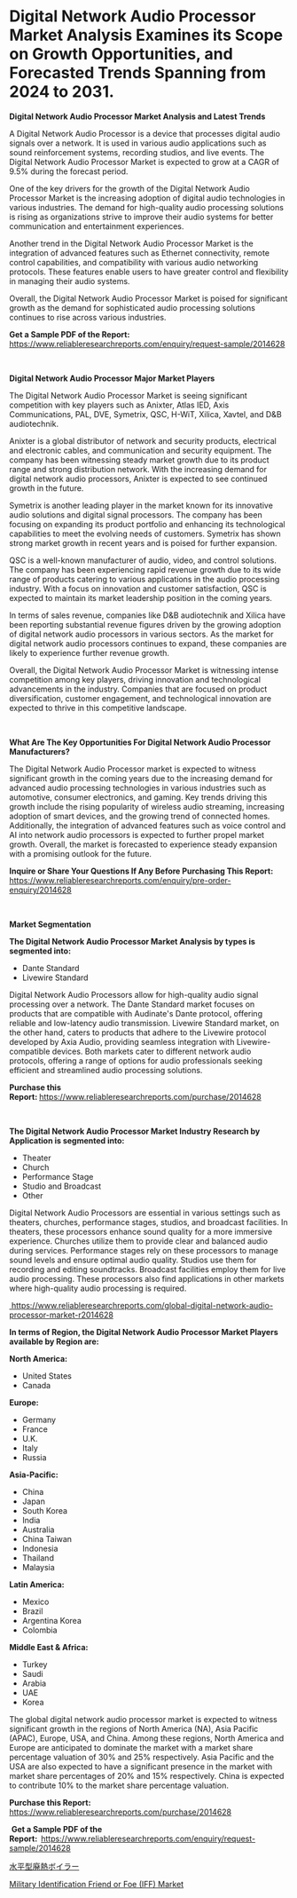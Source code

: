 <p><h1>Digital Network Audio Processor Market Analysis Examines its Scope on Growth Opportunities, and Forecasted Trends Spanning from 2024 to 2031.</h1></p><p><strong>Digital Network Audio Processor Market Analysis and Latest Trends</strong></p>
<p><p>A Digital Network Audio Processor is a device that processes digital audio signals over a network. It is used in various audio applications such as sound reinforcement systems, recording studios, and live events. The Digital Network Audio Processor Market is expected to grow at a CAGR of 9.5% during the forecast period. </p><p>One of the key drivers for the growth of the Digital Network Audio Processor Market is the increasing adoption of digital audio technologies in various industries. The demand for high-quality audio processing solutions is rising as organizations strive to improve their audio systems for better communication and entertainment experiences. </p><p>Another trend in the Digital Network Audio Processor Market is the integration of advanced features such as Ethernet connectivity, remote control capabilities, and compatibility with various audio networking protocols. These features enable users to have greater control and flexibility in managing their audio systems.</p><p>Overall, the Digital Network Audio Processor Market is poised for significant growth as the demand for sophisticated audio processing solutions continues to rise across various industries.</p></p>
<p><strong>Get a Sample PDF of the Report:&nbsp;</strong> <a href="https://www.reliableresearchreports.com/enquiry/request-sample/2014628">https://www.reliableresearchreports.com/enquiry/request-sample/2014628</a></p>
<p>&nbsp;</p>
<p><strong>Digital Network Audio Processor Major Market Players</strong></p>
<p><p>The Digital Network Audio Processor Market is seeing significant competition with key players such as Anixter, Atlas IED, Axis Communications, PAL, DVE, Symetrix, QSC, H-WiT, Xilica, Xavtel, and D&B audiotechnik. </p><p>Anixter is a global distributor of network and security products, electrical and electronic cables, and communication and security equipment. The company has been witnessing steady market growth due to its product range and strong distribution network. With the increasing demand for digital network audio processors, Anixter is expected to see continued growth in the future. </p><p>Symetrix is another leading player in the market known for its innovative audio solutions and digital signal processors. The company has been focusing on expanding its product portfolio and enhancing its technological capabilities to meet the evolving needs of customers. Symetrix has shown strong market growth in recent years and is poised for further expansion.</p><p>QSC is a well-known manufacturer of audio, video, and control solutions. The company has been experiencing rapid revenue growth due to its wide range of products catering to various applications in the audio processing industry. With a focus on innovation and customer satisfaction, QSC is expected to maintain its market leadership position in the coming years.</p><p>In terms of sales revenue, companies like D&B audiotechnik and Xilica have been reporting substantial revenue figures driven by the growing adoption of digital network audio processors in various sectors. As the market for digital network audio processors continues to expand, these companies are likely to experience further revenue growth.</p><p>Overall, the Digital Network Audio Processor Market is witnessing intense competition among key players, driving innovation and technological advancements in the industry. Companies that are focused on product diversification, customer engagement, and technological innovation are expected to thrive in this competitive landscape.</p></p>
<p>&nbsp;</p>
<p><strong>What Are The Key Opportunities For Digital Network Audio Processor Manufacturers?</strong></p>
<p><p>The Digital Network Audio Processor market is expected to witness significant growth in the coming years due to the increasing demand for advanced audio processing technologies in various industries such as automotive, consumer electronics, and gaming. Key trends driving this growth include the rising popularity of wireless audio streaming, increasing adoption of smart devices, and the growing trend of connected homes. Additionally, the integration of advanced features such as voice control and AI into network audio processors is expected to further propel market growth. Overall, the market is forecasted to experience steady expansion with a promising outlook for the future.</p></p>
<p><strong>Inquire or Share Your Questions If Any Before Purchasing This Report:</strong> <a href="https://www.reliableresearchreports.com/enquiry/pre-order-enquiry/2014628">https://www.reliableresearchreports.com/enquiry/pre-order-enquiry/2014628</a></p>
<p>&nbsp;</p>
<p><strong>Market Segmentation</strong></p>
<p><strong>The Digital Network Audio Processor Market Analysis by types is segmented into:</strong></p>
<p><ul><li>Dante Standard</li><li>Livewire Standard</li></ul></p>
<p><p>Digital Network Audio Processors allow for high-quality audio signal processing over a network. The Dante Standard market focuses on products that are compatible with Audinate's Dante protocol, offering reliable and low-latency audio transmission. Livewire Standard market, on the other hand, caters to products that adhere to the Livewire protocol developed by Axia Audio, providing seamless integration with Livewire-compatible devices. Both markets cater to different network audio protocols, offering a range of options for audio professionals seeking efficient and streamlined audio processing solutions.</p></p>
<p><strong>Purchase this Report:&nbsp;</strong><a href="https://www.reliableresearchreports.com/purchase/2014628">https://www.reliableresearchreports.com/purchase/2014628</a></p>
<p>&nbsp;</p>
<p><strong>The Digital Network Audio Processor Market Industry Research by Application is segmented into:</strong></p>
<p><ul><li>Theater</li><li>Church</li><li>Performance Stage</li><li>Studio and Broadcast</li><li>Other</li></ul></p>
<p><p>Digital Network Audio Processors are essential in various settings such as theaters, churches, performance stages, studios, and broadcast facilities. In theaters, these processors enhance sound quality for a more immersive experience. Churches utilize them to provide clear and balanced audio during services. Performance stages rely on these processors to manage sound levels and ensure optimal audio quality. Studios use them for recording and editing soundtracks. Broadcast facilities employ them for live audio processing. These processors also find applications in other markets where high-quality audio processing is required.</p></p>
<p><a href="https://www.reliableresearchreports.com/global-digital-network-audio-processor-market-r2014628">&nbsp;https://www.reliableresearchreports.com/global-digital-network-audio-processor-market-r2014628</a></p>
<p><strong>In terms of Region, the Digital Network Audio Processor Market Players available by Region are:</strong></p>
<p>
    <p> <strong> North America: </strong>
        <ul>
            <li>United States</li>
            <li>Canada</li>
        </ul>
        </p> 
    <p> <strong> Europe: </strong>
        <ul>
            <li>Germany</li>
            <li>France</li>
            <li>U.K.</li>
            <li>Italy</li>
            <li>Russia</li>
        </ul>
        </p> 
    <p> <strong> Asia-Pacific: </strong>
        <ul>
            <li>China</li>
            <li>Japan</li>
            <li>South Korea</li>
            <li>India</li>
            <li>Australia</li>
            <li>China Taiwan</li>
            <li>Indonesia</li>
            <li>Thailand</li>
            <li>Malaysia</li>
        </ul>
        </p> 
    <p> <strong> Latin America: </strong>
        <ul>
            <li>Mexico</li>
            <li>Brazil</li>
            <li>Argentina Korea</li>
            <li>Colombia</li>
        </ul>
        </p> 
    <p> <strong> Middle East & Africa: </strong>
        <ul>
            <li>Turkey</li>
            <li>Saudi</li>
            <li>Arabia</li>
            <li>UAE</li>
            <li>Korea</li>
        </ul>
    </p>
    </p>
<p><p>The global digital network audio processor market is expected to witness significant growth in the regions of North America (NA), Asia Pacific (APAC), Europe, USA, and China. Among these regions, North America and Europe are anticipated to dominate the market with a market share percentage valuation of 30% and 25% respectively. Asia Pacific and the USA are also expected to have a significant presence in the market with market share percentages of 20% and 15% respectively. China is expected to contribute 10% to the market share percentage valuation.</p></p>
<p><strong>Purchase this Report: </strong><a href="https://www.reliableresearchreports.com/purchase/2014628">https://www.reliableresearchreports.com/purchase/2014628</a></p>
<p>&nbsp;<strong>Get a Sample PDF of the Report:&nbsp;&nbsp;</strong><a href="https://www.reliableresearchreports.com/enquiry/request-sample/2014628">https://www.reliableresearchreports.com/enquiry/request-sample/2014628</a></p>
<p><strong></strong></p>
<p><p><a href="https://medium.com/@abdielkilback/2024%E5%B9%B4%E3%81%8B%E3%82%892031%E5%B9%B4%E3%81%BE%E3%81%A7-%E3%81%AEcagr%E3%81%A7%E6%8B%A1%E5%A4%A7%E3%81%97%E3%81%A6%E3%81%84%E3%82%8B%E6%B0%B4%E5%B9%B3%E5%BB%83%E7%86%B1%E3%83%9C%E3%82%A4%E3%83%A9%E3%83%BC%E5%B8%82%E5%A0%B4%E3%81%AE%E8%A6%8F%E6%A8%A1%E3%81%AB%E9%96%A2%E3%81%99%E3%82%8B%E6%B4%9E%E5%AF%9F-2486e7b4cd3a">水平型廃熱ボイラー</a></p><p><a href="https://github.com/kumertitash/Market-Research-Report-List-1/blob/main/military-identification-friend-or-foe-iff-market.md">Military Identification Friend or Foe (IFF) Market</a></p></p>